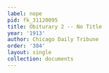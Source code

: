 ```yaml
---
label: nope
pid: fk_31120095
title: Obiturary 2 -- No Title
year: '1913'
author: Chicago Daily Tribune
order: '384'
layout: single
collection: documents
---
```

